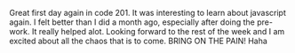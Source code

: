 Great first day again in code 201. It was interesting to learn about javascript again.
I felt better than I did a month ago, especially after doing the pre-work. It really helped alot.
Looking forward to the rest of the week and I am excited about all the chaos that is to come.
BRING ON THE PAIN! Haha
